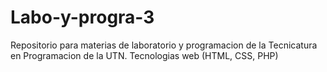 # Labo-y-progra-3
Repositorio para materias de laboratorio y programacion de la Tecnicatura en Programacion de la UTN. Tecnologias web (HTML, CSS, PHP)

